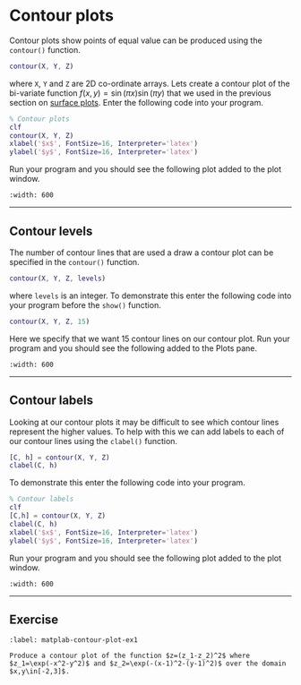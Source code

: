 # Contour plots

Contour plots show points of equal value can be produced using the `contour()` function.

```matlab
contour(X, Y, Z)
```

where `X`, `Y` and `Z` are 2D co-ordinate arrays. Lets create a contour plot of the bi-variate function $f(x, y) = \sin(\pi x)\sin(\pi y)$ that we used in the previous section on [surface plots](surface-plots-section). Enter the following code into your program.

```matlab
% Contour plots
clf
contour(X, Y, Z)
xlabel('$x$', FontSize=16, Interpreter='latex')
ylabel('$y$', FontSize=16, Interpreter='latex')
```

Run your program and you should see the following plot added to the plot window.

```{figure} ../_images/13_Contour_plot_1.png
:width: 600
```

---

## Contour levels

The number of contour lines that are used a draw a contour plot can be specified in the `contour()` function.

```matlab
contour(X, Y, Z, levels)
```

where `levels` is an integer. To demonstrate this enter the following code into your program before the `show()` function.

```matlab
contour(X, Y, Z, 15)
```

Here we specify that we want 15 contour lines on our contour plot. Run your program and you should see the following added to the Plots pane.

```{figure} ../_images/13_Contour_plot_2.png
:width: 600
```

---

## Contour labels

Looking at our contour plots it may be difficult to see which contour lines represent the higher values. To help with this we can add labels to each of our contour lines using the `clabel()` function.

```matlab
[C, h] = contour(X, Y, Z)
clabel(C, h)
```

To demonstrate this enter the following code into your program.

```matlab
% Contour labels
clf
[C,h] = contour(X, Y, Z)
clabel(C, h)
xlabel('$x$', FontSize=16, Interpreter='latex')
ylabel('$y$', FontSize=16, Interpreter='latex')
```

Run your program and you should see the following plot added to the plot window.

```{figure} ../_images/13_Contour_plot_3.png
:width: 600
```

---

## Exercise

```{exercise}
:label: matplab-contour-plot-ex1

Produce a contour plot of the function $z=(z_1-z_2)^2$ where $z_1=\exp(-x^2-y^2)$ and $z_2=\exp(-(x-1)^2-(y-1)^2)$ over the domain $x,y\in[-2,3]$. 
```
